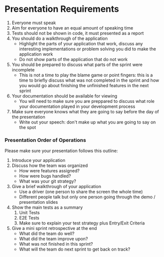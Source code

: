 # Presentation Requirements
1. Everyone must speak
2. Aim for everyone to have an equal amount of speaking time
3. Tests should not be shown in code, it must presented as a report
4. You should do a walkthrough of the application
    - Highlight the parts of your application that work, discuss any interesting implementations or problem solving you did to make the application work
    - Do not show parts of the application that do not work
5. You should be prepared to discuss what parts of the sprint were incomplete
    - This is not a time to play the blame game or point fingers: this is a time to briefly discuss what was not completed in the sprint and how you would go about finishing the unfinished features in the next sprint
6. Your documentation should be available for viewing
    - You will need to make sure you are preppared to discuss what role your documentation played in your development process
7. Make sure everyone knows what they are going to say before the day of the presentation
    - Write out your speech: don't make up what you are going to say on the spot

### Presentation Order of Operations
Please make sure your presentation follows this outline:
1. Introduce your application
2. Discuss how the team was organized
    - How were features assigned?
    - How were bugs handled?
    - What was your git strategy?
3. Give a brief walkthrough of your application
    - Use a driver (one person to share the screen the whole time)
    - Different people talk but only one person going through the demo / presentation slides
4. Show the main tests as a summary
   1. Unit Tests
   2. E2E Tests
   3. Make sure to explain your test strategy plus Entry/Exit Criteria
5. Give a mini sprint retrospective at the end
    - What did the team do well?
    - What did the team improve upon?
    - What was not finished in this sprint?
    - What will the team do next sprint to get back on track?